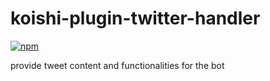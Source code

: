 # koishi-plugin-twitter-handler

[![npm](https://img.shields.io/npm/v/koishi-plugin-twitter-handler?style=flat-square)](https://www.npmjs.com/package/koishi-plugin-twitter-handler)

provide tweet content and functionalities for the bot

